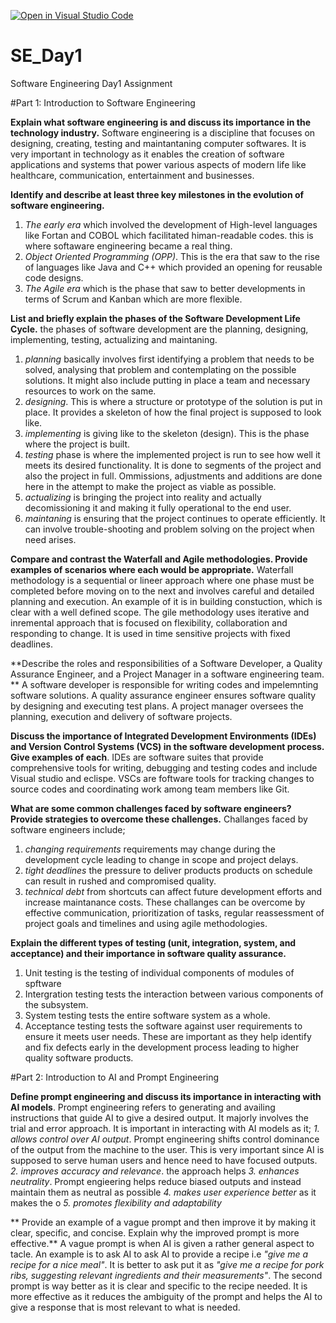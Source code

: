 [![Open in Visual Studio Code](https://classroom.github.com/assets/open-in-vscode-2e0aaae1b6195c2367325f4f02e2d04e9abb55f0b24a779b69b11b9e10269abc.svg)](https://classroom.github.com/online_ide?assignment_repo_id=18302246&assignment_repo_type=AssignmentRepo)
# SE_Day1
Software Engineering Day1 Assignment

#Part 1: Introduction to Software Engineering

**Explain what software engineering is and discuss its importance in the technology industry.**
Software engineering is a discipline that focuses on designing, creating, testing and maintantaning computer softwares.
It is very important in technology as it enables the creation of software applications and systems that power various aspects of modern life like healthcare, communication, entertainment and businesses.


**Identify and describe at least three key milestones in the evolution of software engineering.**
1. _The early era_ which involved the development of High-level languages like Fortan and COBOL which facilitated himan-readable codes. this is where softaware engineering became a real thing.
2. _Object Oriented Programming (OPP)_. This is the era that saw to the rise of languages like Java and C++ which provided an opening for reusable code designs.
3. _The Agile era_ which is the phase that saw to better developments in terms of Scrum and Kanban which are more flexible.


**List and briefly explain the phases of the Software Development Life Cycle.**
the phases of software development are the planning, designing, implementing, testing, actualizing and maintaning.
1. _planning_ basically involves first identifying a problem that needs to be solved, analysing that problem and contemplating on the possible solutions. It might also include putting in place a team and necessary resources to work on the same.
2. _designing_. This is where a structure or prototype of the solution is put in place. It provides a skeleton of how the final project is supposed to look like.
3. _implementing_ is giving like to the skeleton (design). This is the phase where the project is built.
4. _testing_ phase is where the implemented project is run to see how well it meets its desired functionality. It is done to segments of the project and also the project in full. Ommissions, adjustments and additions are done here in the attempt to make the project as viable as possible.
5. _actualizing_ is bringing the project into reality and actually decomissioning it and making it fully operational to the end user.
6. _maintaning_ is ensuring that the project continues to operate efficiently. It can involve trouble-shooting and problem solving on the project when need arises.


**Compare and contrast the Waterfall and Agile methodologies. Provide examples of scenarios where each would be appropriate.**
Waterfall methodology is a sequential or lineer approach where one phase must be completed before moving on to the next and involves careful and detailed planning and execution. 
An example of it is in building constuction, which is clear with a well defined scope.
The gile methodology uses iterative and inremental approach that is focused on flexibility, collaboration and responding to change. It is used in time sensitive projects with
fixed deadlines.


**Describe the roles and responsibilities of a Software Developer, a Quality Assurance Engineer, and a Project Manager in a software engineering team.
**
A software developer is responsible for writing codes and impelemnting software solutions.
A quality assurance engineer ensures software quality by designing and executing test plans.
A project manager oversees the planning, execution and delivery of software projects.


**Discuss the importance of Integrated Development Environments (IDEs) and Version Control Systems (VCS) in the software development process. Give examples of each**.
IDEs are software suites that provide comprehensive tools for writing, debugging and testing codes and include Visual studio and eclispe.
VSCs are foftware tools for tracking changes to source codes and coordinating work among team members like Git.


**What are some common challenges faced by software engineers? Provide strategies to overcome these challenges.**
Challanges faced by software engineers include;
1. _changing requirements_ requirements may change during the development cycle leading to change in scope and project delays.
2. _tight deadlines_ the pressure to deliver products products on schedule can result in rushed and compromised quality.
3. _technical debt_ from shortcuts can affect future development efforts and increase maintanance costs.
These challanges can be overcome by effective communication, prioritization of tasks, regular reassessment of project goals and timelines and using agile methodologies.

**Explain the different types of testing (unit, integration, system, and acceptance) and their importance in software quality assurance.**
1. Unit testing is the testing of individual components of modules of spftware
2. Intergration testing tests the interaction between various components of the subsystem.
3. System testing tests the entire software system as a whole.
4. Acceptance testing tests the software against user requirements to ensure it meets user needs.
These are important as they help identify and fix defects early in the development process leading to higher quality software products.



#Part 2: Introduction to AI and Prompt Engineering


**Define prompt engineering and discuss its importance in interacting with AI models**.
Prompt engineering refers to generating and availing instructions that guide AI to give a desired output. It majorly involves the trial and error approach. 
It is important in interacting with AI models as it;
_1. allows control over AI output_. Prompt engineering shifts control dominance of the output from the machine to the user. This is very important since AI is supposed to serve human users and hence need to have focused outputs.
_2. improves accuracy and relevance_. the approach helps 
_3. enhances neutrality_. Prompt engieering helps reduce biased outputs and instead maintain them as neutral as possible
_4. makes user experience better_ as it makes the o
_5. promotes flexibility and adaptability_



**
Provide an example of a vague prompt and then improve it by making it clear, specific, and concise. Explain why the improved prompt is more effective.**
A vague prompt is when AI is given a rather general aspect to tacle. An example is to ask AI to ask AI to provide a recipe i.e _"give me a recipe for a nice meal"_. It is better to ask put it as _"give me a recipe for pork ribs, suggesting relevant ingredients and their measurements"_. The second prompt is way better as it is clear and specific to the recipe needed. It is more effective as it reduces the ambiguity of the prompt and helps the AI to give a response that is most relevant to what is needed.
